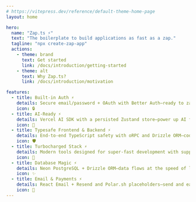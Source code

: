 ```yaml
---
# https://vitepress.dev/reference/default-theme-home-page
layout: home

hero:
  name: "Zap.ts ⚡️"
  text: "The boilerplate to build applications as fast as a zap."
  tagline: "npx create-zap-app"
  actions:
    - theme: brand
      text: Get started
      link: /docs/introduction/getting-started
    - theme: alt
      text: Why Zap.ts?
      link: /docs/introduction/motivation

features:
  - title: Built-in Auth ⚡️
    details: Secure email/password + OAuth with Better Auth—ready to zap out of the box.
    icon: 🔒
  - title: AI-Ready ⚡️
    details: Vercel AI SDK with a persisted Zustand store—power up AI features in a flash.
    icon: 🤖
  - title: Typesafe Frontend & Backend ⚡️
    details: End-to-end TypeScript safety with oRPC and Drizzle ORM—code with lightning precision.
    icon: 🛡️
  - title: Turbocharged Stack ⚡️
    details: Modern tools designed for super-fast development with support for Progressive Web Apps (PWA).
    icon: 🚀
  - title: Database Magic ⚡️
    details: Neon PostgreSQL + Drizzle ORM—data flows at the speed of light.
    icon: ✨
  - title: Email & Payments ⚡️
    details: React Email + Resend and Polar.sh placeholders—send and earn in a snap.
    icon: 💸
---
```

